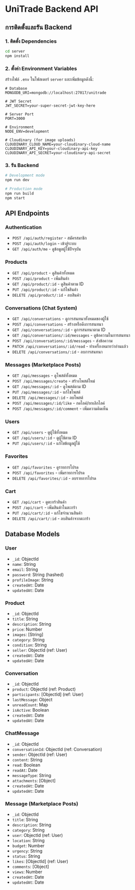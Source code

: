 # UniTrade Backend API

## การติดตั้งและรัน Backend

### 1. ติดตั้ง Dependencies
```bash
cd server
npm install
```

### 2. ตั้งค่า Environment Variables
สร้างไฟล์ `.env` ในโฟลเดอร์ `server` และเพิ่มข้อมูลดังนี้:

```env
# Database
MONGODB_URI=mongodb://localhost:27017/unitrade

# JWT Secret
JWT_SECRET=your-super-secret-jwt-key-here

# Server Port
PORT=3000

# Environment
NODE_ENV=development

# Cloudinary (for image uploads)
CLOUDINARY_CLOUD_NAME=your-cloudinary-cloud-name
CLOUDINARY_API_KEY=your-cloudinary-api-key
CLOUDINARY_API_SECRET=your-cloudinary-api-secret
```

### 3. รัน Backend
```bash
# Development mode
npm run dev

# Production mode
npm run build
npm start
```

## API Endpoints

### Authentication
- `POST /api/auth/register` - สมัครสมาชิก
- `POST /api/auth/login` - เข้าสู่ระบบ
- `GET /api/auth/me` - ดูข้อมูลผู้ใช้ปัจจุบัน

### Products
- `GET /api/product` - ดูสินค้าทั้งหมด
- `POST /api/product` - เพิ่มสินค้า
- `GET /api/product/:id` - ดูสินค้าตาม ID
- `PUT /api/product/:id` - แก้ไขสินค้า
- `DELETE /api/product/:id` - ลบสินค้า

### Conversations (Chat System)
- `GET /api/conversations` - ดูการสนทนาทั้งหมดของผู้ใช้
- `POST /api/conversations` - สร้างหรือดึงการสนทนา
- `GET /api/conversations/:id` - ดูการสนทนาตาม ID
- `GET /api/conversations/:id/messages` - ดูข้อความในการสนทนา
- `POST /api/conversations/:id/messages` - ส่งข้อความ
- `PATCH /api/conversations/:id/read` - ทำเครื่องหมายว่าอ่านแล้ว
- `DELETE /api/conversations/:id` - ลบการสนทนา

### Messages (Marketplace Posts)
- `GET /api/messages` - ดูโพสต์ทั้งหมด
- `POST /api/messages/create` - สร้างโพสต์ใหม่
- `GET /api/messages/:id` - ดูโพสต์ตาม ID
- `PUT /api/messages/:id` - แก้ไขโพสต์
- `DELETE /api/messages/:id` - ลบโพสต์
- `POST /api/messages/:id/like` - กดไลค์/ยกเลิกไลค์
- `POST /api/messages/:id/comment` - เพิ่มความคิดเห็น

### Users
- `GET /api/users` - ดูผู้ใช้ทั้งหมด
- `GET /api/users/:id` - ดูผู้ใช้ตาม ID
- `PUT /api/users/:id` - แก้ไขข้อมูลผู้ใช้

### Favorites
- `GET /api/favorites` - ดูรายการโปรด
- `POST /api/favorites` - เพิ่มรายการโปรด
- `DELETE /api/favorites/:id` - ลบรายการโปรด

### Cart
- `GET /api/cart` - ดูตะกร้าสินค้า
- `POST /api/cart` - เพิ่มสินค้าในตะกร้า
- `PUT /api/cart/:id` - แก้ไขจำนวนสินค้า
- `DELETE /api/cart/:id` - ลบสินค้าจากตะกร้า

## Database Models

### User
- `_id`: ObjectId
- `name`: String
- `email`: String
- `password`: String (hashed)
- `profileImage`: String
- `createdAt`: Date
- `updatedAt`: Date

### Product
- `_id`: ObjectId
- `title`: String
- `description`: String
- `price`: Number
- `images`: [String]
- `category`: String
- `condition`: String
- `seller`: ObjectId (ref: User)
- `createdAt`: Date
- `updatedAt`: Date

### Conversation
- `_id`: ObjectId
- `product`: ObjectId (ref: Product)
- `participants`: [ObjectId] (ref: User)
- `lastMessage`: Object
- `unreadCount`: Map
- `isActive`: Boolean
- `createdAt`: Date
- `updatedAt`: Date

### ChatMessage
- `_id`: ObjectId
- `conversationId`: ObjectId (ref: Conversation)
- `sender`: ObjectId (ref: User)
- `content`: String
- `read`: Boolean
- `readAt`: Date
- `messageType`: String
- `attachments`: [Object]
- `createdAt`: Date
- `updatedAt`: Date

### Message (Marketplace Posts)
- `_id`: ObjectId
- `title`: String
- `description`: String
- `category`: String
- `user`: ObjectId (ref: User)
- `location`: String
- `budget`: Number
- `urgency`: String
- `status`: String
- `likes`: [ObjectId] (ref: User)
- `comments`: [Object]
- `views`: Number
- `createdAt`: Date
- `updatedAt`: Date
